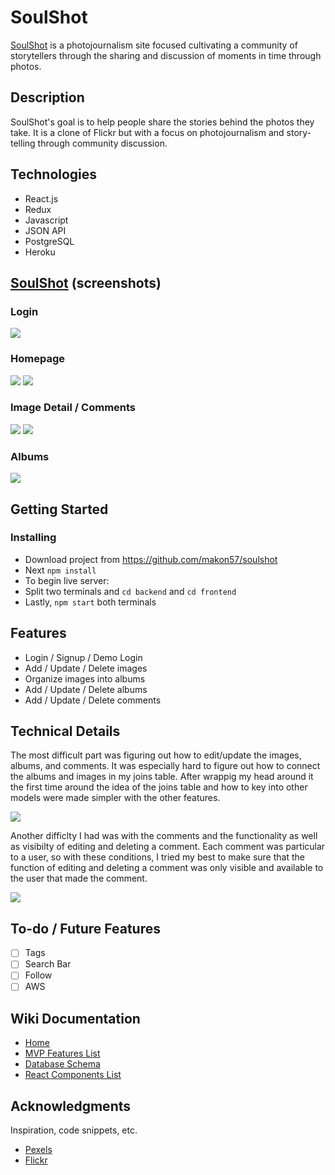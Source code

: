 # SoulShot

[SoulShot](https://soulshot.herokuapp.com/) is a photojournalism site focused cultivating a community of storytellers through the sharing and discussion of moments in time through photos.

## Description

SoulShot's goal is to help people share the stories behind the photos they take. It is a clone of Flickr but with a focus on photojournalism and story-telling through community discussion.

## Technologies

* React.js
* Redux
* Javascript
* JSON API
* PostgreSQL
* Heroku

## [SoulShot](https://soulshot.herokuapp.com/) (screenshots)

### Login

<img src='images/Screen Shot 2021-07-24 at 11.52.31 PM.png' />

### Homepage

<img src='images/Screen Shot 2021-07-24 at 11.50.10 PM.png' />
<img src='images/Screen Shot 2021-07-24 at 11.53.15 PM.png' />

### Image Detail / Comments

<img src='images/Screen Shot 2021-07-24 at 11.53.54 PM.png' />
<img src='images/Screen Shot 2021-07-24 at 11.54.49 PM.png' />

### Albums

<img src='images/Screen Shot 2021-07-25 at 12.47.55 AM.png' />

## Getting Started

### Installing

* Download project from https://github.com/makon57/soulshot
* Next ```npm install```
* To begin live server:
* Split two terminals and ```cd backend``` and ```cd frontend```
* Lastly,  ```npm start``` both terminals

## Features

* Login / Signup / Demo Login
* Add / Update / Delete images
* Organize images into albums
* Add / Update / Delete albums
* Add / Update / Delete comments

## Technical Details

The most difficult part was figuring out how to edit/update the images, albums, and comments. It was especially hard to figure out how to connect the albums and images in my joins table. After wrappig my head around it the first time around the idea of the joins table and how to key into other models were made simpler with the other features.

<img src='images/Screen Shot 2021-07-25 at 12.49.31 AM.png' />

Another difficlty I had was with the comments and the functionality as well as visibilty of editing and deleting a comment. Each comment was particular to a user, so with these conditions, I tried my best to make sure that the function of editing and deleting a comment was only visible and available to the user that made the comment.

<img src='images/Screen Shot 2021-07-25 at 12.42.31 AM.png' />

## To-do / Future Features

- [ ] Tags
- [ ] Search Bar
- [ ] Follow
- [ ] AWS

## Wiki Documentation

* [Home](https://github.com/makon57/soulshot/wiki)
* [MVP Features List](https://github.com/makon57/soulshot/wiki/MVP-Features-List)
* [Database Schema](https://github.com/makon57/soulshot/wiki/Database-Schema)
* [React Components List](https://github.com/makon57/soulshot/wiki/React-Components-List)

## Acknowledgments

Inspiration, code snippets, etc.
* [Pexels](https://www.pexels.com/)
* [Flickr](https://www.flickr.com/)
